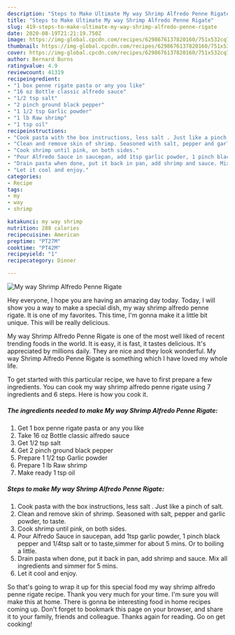 ```yaml
---
description: "Steps to Make Ultimate My way Shrimp Alfredo Penne Rigate"
title: "Steps to Make Ultimate My way Shrimp Alfredo Penne Rigate"
slug: 419-steps-to-make-ultimate-my-way-shrimp-alfredo-penne-rigate
date: 2020-08-19T21:21:19.750Z
image: https://img-global.cpcdn.com/recipes/6298676137820160/751x532cq70/my-way-shrimp-alfredo-penne-rigate-recipe-main-photo.jpg
thumbnail: https://img-global.cpcdn.com/recipes/6298676137820160/751x532cq70/my-way-shrimp-alfredo-penne-rigate-recipe-main-photo.jpg
cover: https://img-global.cpcdn.com/recipes/6298676137820160/751x532cq70/my-way-shrimp-alfredo-penne-rigate-recipe-main-photo.jpg
author: Bernard Burns
ratingvalue: 4.9
reviewcount: 41319
recipeingredient:
- "1 box penne rigate pasta or any you like"
- "16 oz Bottle classic alfredo sauce"
- "1/2 tsp salt"
- "2 pinch ground black pepper"
- "1 1/2 tsp Garlic powder"
- "1 lb Raw shrimp"
- "1 tsp oil"
recipeinstructions:
- "Cook pasta with the box instructions, less salt . Just like a pinch of salt."
- "Clean and remove skin of shrimp. Seasoned with salt, pepper and garlic powder, to taste."
- "Cook shrimp until pink, on both sides."
- "Pour Alfredo Sauce in saucepan, add 1tsp garlic powder, 1 pinch black pepper and 1/4tsp salt or to taste,simmer for about 5 mins. Or to boiling a little."
- "Drain pasta when done, put it back in pan, add shrimp and sauce. Mix all ingredients and simmer for 5 mins."
- "Let it cool and enjoy."
categories:
- Recipe
tags:
- my
- way
- shrimp

katakunci: my way shrimp 
nutrition: 288 calories
recipecuisine: American
preptime: "PT27M"
cooktime: "PT42M"
recipeyield: "1"
recipecategory: Dinner

---
```



![My way Shrimp Alfredo Penne Rigate](https://img-global.cpcdn.com/recipes/6298676137820160/751x532cq70/my-way-shrimp-alfredo-penne-rigate-recipe-main-photo.jpg)

Hey everyone, I hope you are having an amazing day today. Today, I will show you a way to make a special dish, my way shrimp alfredo penne rigate. It is one of my favorites. This time, I'm gonna make it a little bit unique. This will be really delicious.

My way Shrimp Alfredo Penne Rigate is one of the most well liked of recent trending foods in the world. It is easy, it is fast, it tastes delicious. It's appreciated by millions daily. They are nice and they look wonderful. My way Shrimp Alfredo Penne Rigate is something which I have loved my whole life.




To get started with this particular recipe, we have to first prepare a few ingredients. You can cook my way shrimp alfredo penne rigate using 7 ingredients and 6 steps. Here is how you cook it.

<!--inarticleads1-->

##### The ingredients needed to make My way Shrimp Alfredo Penne Rigate:

1. Get 1 box penne rigate pasta or any you like
1. Take 16 oz Bottle classic alfredo sauce
1. Get 1/2 tsp salt
1. Get 2 pinch ground black pepper
1. Prepare 1 1/2 tsp Garlic powder
1. Prepare 1 lb Raw shrimp
1. Make ready 1 tsp oil




<!--inarticleads2-->

##### Steps to make My way Shrimp Alfredo Penne Rigate:

1. Cook pasta with the box instructions, less salt . Just like a pinch of salt.
1. Clean and remove skin of shrimp. Seasoned with salt, pepper and garlic powder, to taste.
1. Cook shrimp until pink, on both sides.
1. Pour Alfredo Sauce in saucepan, add 1tsp garlic powder, 1 pinch black pepper and 1/4tsp salt or to taste,simmer for about 5 mins. Or to boiling a little.
1. Drain pasta when done, put it back in pan, add shrimp and sauce. Mix all ingredients and simmer for 5 mins.
1. Let it cool and enjoy.




So that's going to wrap it up for this special food my way shrimp alfredo penne rigate recipe. Thank you very much for your time. I'm sure you will make this at home. There is gonna be interesting food in home recipes coming up. Don't forget to bookmark this page on your browser, and share it to your family, friends and colleague. Thanks again for reading. Go on get cooking!
